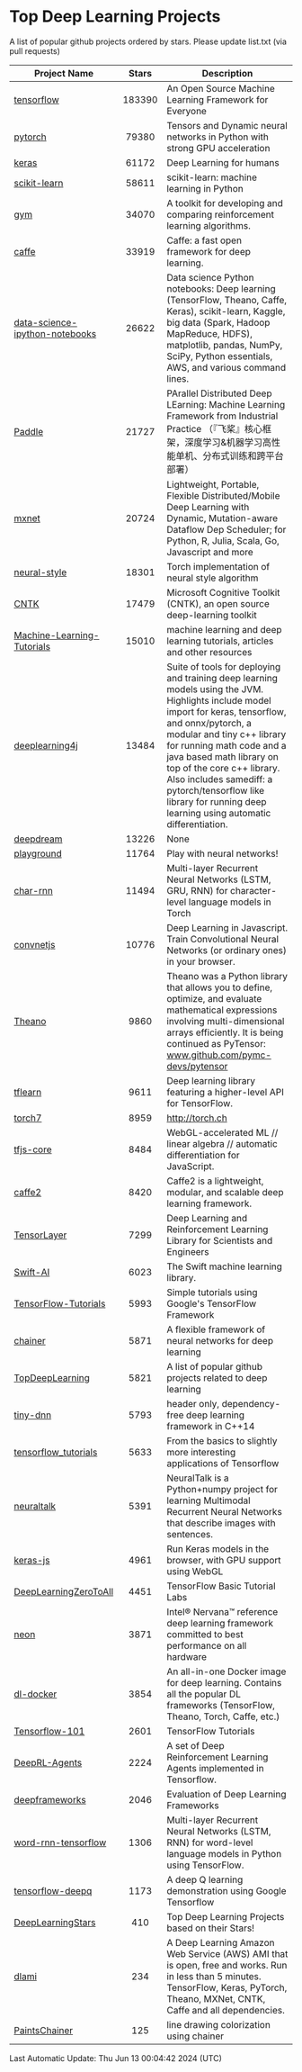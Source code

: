 # Top Deep Learning Projects
A list of popular github projects ordered by stars.
Please update list.txt (via pull requests)

|Project Name| Stars | Description |
| ---------- |:-----:| ----------- |
| [tensorflow](https://github.com/tensorflow/tensorflow) | 183390 | An Open Source Machine Learning Framework for Everyone |
| [pytorch](https://github.com/pytorch/pytorch) | 79380 | Tensors and Dynamic neural networks in Python with strong GPU acceleration |
| [keras](https://github.com/keras-team/keras) | 61172 | Deep Learning for humans |
| [scikit-learn](https://github.com/scikit-learn/scikit-learn) | 58611 | scikit-learn: machine learning in Python |
| [gym](https://github.com/openai/gym) | 34070 | A toolkit for developing and comparing reinforcement learning algorithms. |
| [caffe](https://github.com/BVLC/caffe) | 33919 | Caffe: a fast open framework for deep learning. |
| [data-science-ipython-notebooks](https://github.com/donnemartin/data-science-ipython-notebooks) | 26622 | Data science Python notebooks: Deep learning (TensorFlow, Theano, Caffe, Keras), scikit-learn, Kaggle, big data (Spark, Hadoop MapReduce, HDFS), matplotlib, pandas, NumPy, SciPy, Python essentials, AWS, and various command lines. |
| [Paddle](https://github.com/PaddlePaddle/Paddle) | 21727 | PArallel Distributed Deep LEarning: Machine Learning Framework from Industrial Practice （『飞桨』核心框架，深度学习&机器学习高性能单机、分布式训练和跨平台部署） |
| [mxnet](https://github.com/apache/mxnet) | 20724 | Lightweight, Portable, Flexible Distributed/Mobile Deep Learning with Dynamic, Mutation-aware Dataflow Dep Scheduler; for Python, R, Julia, Scala, Go, Javascript and more |
| [neural-style](https://github.com/jcjohnson/neural-style) | 18301 | Torch implementation of neural style algorithm |
| [CNTK](https://github.com/microsoft/CNTK) | 17479 | Microsoft Cognitive Toolkit (CNTK), an open source deep-learning toolkit |
| [Machine-Learning-Tutorials](https://github.com/ujjwalkarn/Machine-Learning-Tutorials) | 15010 | machine learning and deep learning tutorials, articles and other resources  |
| [deeplearning4j](https://github.com/deeplearning4j/deeplearning4j) | 13484 | Suite of tools for deploying and training deep learning models using the JVM. Highlights include model import for keras, tensorflow, and onnx/pytorch, a modular and tiny c++ library for running math code and a java based math library on top of the core c++ library. Also includes samediff: a pytorch/tensorflow like library for running deep learning using automatic differentiation. |
| [deepdream](https://github.com/google/deepdream) | 13226 | None |
| [playground](https://github.com/tensorflow/playground) | 11764 | Play with neural networks! |
| [char-rnn](https://github.com/karpathy/char-rnn) | 11494 | Multi-layer Recurrent Neural Networks (LSTM, GRU, RNN) for character-level language models in Torch |
| [convnetjs](https://github.com/karpathy/convnetjs) | 10776 | Deep Learning in Javascript. Train Convolutional Neural Networks (or ordinary ones) in your browser. |
| [Theano](https://github.com/Theano/Theano) | 9860 | Theano was a Python library that allows you to define, optimize, and evaluate mathematical expressions involving multi-dimensional arrays efficiently. It is being continued as PyTensor: www.github.com/pymc-devs/pytensor |
| [tflearn](https://github.com/tflearn/tflearn) | 9611 | Deep learning library featuring a higher-level API for TensorFlow. |
| [torch7](https://github.com/torch/torch7) | 8959 | http://torch.ch |
| [tfjs-core](https://github.com/tensorflow/tfjs-core) | 8484 | WebGL-accelerated ML // linear algebra // automatic differentiation for JavaScript. |
| [caffe2](https://github.com/facebookarchive/caffe2) | 8420 | Caffe2 is a lightweight, modular, and scalable deep learning framework. |
| [TensorLayer](https://github.com/tensorlayer/TensorLayer) | 7299 | Deep Learning and Reinforcement Learning Library for Scientists and Engineers  |
| [Swift-AI](https://github.com/Swift-AI/Swift-AI) | 6023 | The Swift machine learning library. |
| [TensorFlow-Tutorials](https://github.com/nlintz/TensorFlow-Tutorials) | 5993 | Simple tutorials using Google's TensorFlow Framework |
| [chainer](https://github.com/chainer/chainer) | 5871 | A flexible framework of neural networks for deep learning |
| [TopDeepLearning](https://github.com/aymericdamien/TopDeepLearning) | 5821 | A list of popular github projects related to deep learning |
| [tiny-dnn](https://github.com/tiny-dnn/tiny-dnn) | 5793 | header only, dependency-free deep learning framework in C++14 |
| [tensorflow_tutorials](https://github.com/pkmital/tensorflow_tutorials) | 5633 | From the basics to slightly more interesting applications of Tensorflow |
| [neuraltalk](https://github.com/karpathy/neuraltalk) | 5391 | NeuralTalk is a Python+numpy project for learning Multimodal Recurrent Neural Networks that describe images with sentences. |
| [keras-js](https://github.com/transcranial/keras-js) | 4961 | Run Keras models in the browser, with GPU support using WebGL |
| [DeepLearningZeroToAll](https://github.com/hunkim/DeepLearningZeroToAll) | 4451 | TensorFlow Basic Tutorial Labs |
| [neon](https://github.com/NervanaSystems/neon) | 3871 | Intel® Nervana™ reference deep learning framework committed to best performance on all hardware |
| [dl-docker](https://github.com/floydhub/dl-docker) | 3854 | An all-in-one Docker image for deep learning. Contains all the popular DL frameworks (TensorFlow, Theano, Torch, Caffe, etc.) |
| [Tensorflow-101](https://github.com/sjchoi86/Tensorflow-101) | 2601 | TensorFlow Tutorials |
| [DeepRL-Agents](https://github.com/awjuliani/DeepRL-Agents) | 2224 | A set of Deep Reinforcement Learning Agents implemented in Tensorflow. |
| [deepframeworks](https://github.com/zer0n/deepframeworks) | 2046 | Evaluation of Deep Learning Frameworks |
| [word-rnn-tensorflow](https://github.com/hunkim/word-rnn-tensorflow) | 1306 | Multi-layer Recurrent Neural Networks (LSTM, RNN) for word-level language models in Python using TensorFlow. |
| [tensorflow-deepq](https://github.com/siemanko/tensorflow-deepq) | 1173 | A deep Q learning demonstration using Google Tensorflow |
| [DeepLearningStars](https://github.com/hunkim/DeepLearningStars) | 410 | Top Deep Learning Projects based on their Stars! |
| [dlami](https://github.com/ritchieng/dlami) | 234 | A Deep Learning Amazon Web Service (AWS) AMI that is open, free and works. Run in less than 5 minutes. TensorFlow, Keras, PyTorch, Theano, MXNet, CNTK, Caffe and all dependencies. |
| [PaintsChainer](https://github.com/taizan/PaintsChainer) | 125 | line drawing colorization using chainer |

Last Automatic Update: Thu Jun 13 00:04:42 2024 (UTC)

